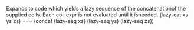 Expands to code which yields a lazy sequence of the concatenationof the supplied colls.  Each coll expr is not evaluated until it isneeded. (lazy-cat xs ys zs) === (concat (lazy-seq xs) (lazy-seq ys) (lazy-seq zs))